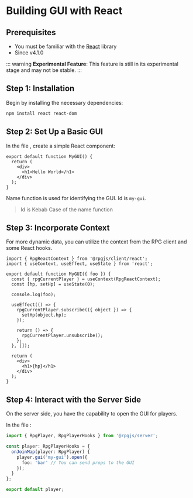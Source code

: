 # Building GUI with React

## Prerequisites

- You must be familiar with the [React](https://react.dev) library
- Since v4.1.0

::: warning
**Experimental Feature**: This feature is still in its experimental stage and may not be stable.
:::

## Step 1: Installation

Begin by installing the necessary dependencies:

```bash
npm install react react-dom
```

## Step 2: Set Up a Basic GUI

In the file <PathTo to="guiDir" file="mygui.tsx" />, create a simple React component:

```tsx
export default function MyGUI() {
  return (
    <div>
      <h1>Hello World</h1>
    </div>
  );
}
```
Name function is used for identifying the GUI. Id is `my-gui`. 

> Id is Kebab Case of the name function

## Step 3: Incorporate Context

For more dynamic data, you can utilize the context from the RPG client and some React hooks.

```tsx
import { RpgReactContext } from '@rpgjs/client/react';
import { useContext, useEffect, useState } from 'react';

export default function MyGUI({ foo }) {
  const { rpgCurrentPlayer } = useContext(RpgReactContext);
  const [hp, setHp] = useState(0);

  console.log(foo);

  useEffect(() => {
    rpgCurrentPlayer.subscribe(({ object }) => {
      setHp(object.hp);
    });
    
    return () => {
      rpgCurrentPlayer.unsubscribe();
    };
  }, []);

  return (
    <div>
      <h1>{hp}</h1>
    </div>
  );
}
```

## Step 4: Interact with the Server Side

On the server side, you have the capability to open the GUI for players. 

In the file <PathTo to="serverDir" file="player.ts" />:

```ts
import { RpgPlayer, RpgPlayerHooks } from '@rpgjs/server';

const player: RpgPlayerHooks = {
  onJoinMap(player: RpgPlayer) {
    player.gui('my-gui').open({
      foo: 'bar' // You can send props to the GUI
    }); 
  }
};

export default player;
```